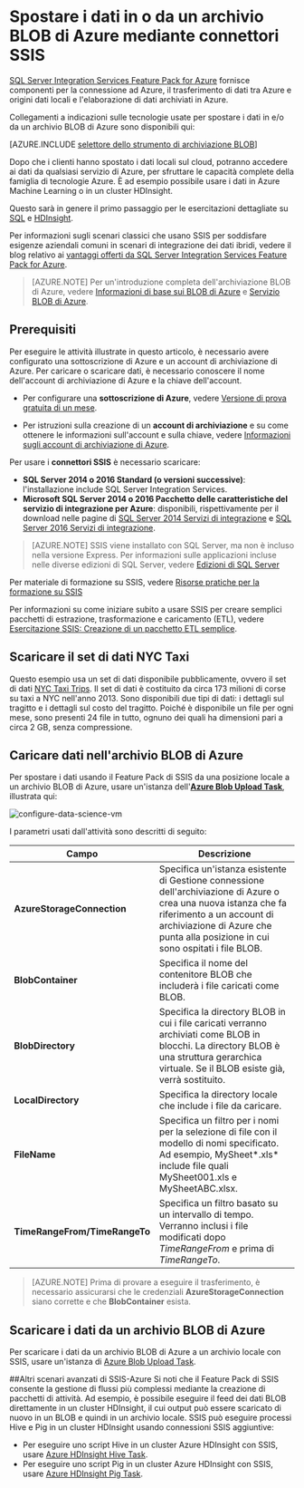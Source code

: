 <properties
	pageTitle="Spostare i dati in o da un archivio BLOB di Azure mediante connettori SSIS | Microsoft Azure"
	description="Spostare i dati in o da un archivio BLOB di Azure mediante connettori SSIS."
	services="machine-learning,storage"
	documentationCenter=""
	authors="bradsev"
	manager="jhubbard"
	editor="cgronlun" /> 

<tags
	ms.service="machine-learning"
	ms.workload="data-services"
	ms.tgt_pltfrm="na"
	ms.devlang="na"
	ms.topic="article"
	ms.date="09/14/2016"
	ms.author="bradsev" /> 

# Spostare i dati in o da un archivio BLOB di Azure mediante connettori SSIS

[SQL Server Integration Services Feature Pack for Azure](https://msdn.microsoft.com/library/mt146770.aspx) fornisce componenti per la connessione ad Azure, il trasferimento di dati tra Azure e origini dati locali e l'elaborazione di dati archiviati in Azure.

Collegamenti a indicazioni sulle tecnologie usate per spostare i dati in e/o da un archivio BLOB di Azure sono disponibili qui:

[AZURE.INCLUDE [selettore dello strumento di archiviazione BLOB](../../includes/machine-learning-blob-storage-tool-selector.md)]


Dopo che i clienti hanno spostato i dati locali sul cloud, potranno accedere ai dati da qualsiasi servizio di Azure, per sfruttare le capacità complete della famiglia di tecnologie Azure. È ad esempio possibile usare i dati in Azure Machine Learning o in un cluster HDInsight.

Questo sarà in genere il primo passaggio per le esercitazioni dettagliate su [SQL](machine-learning-data-science-process-sql-walkthrough.md) e [HDInsight](machine-learning-data-science-process-hive-walkthrough.md).

Per informazioni sugli scenari classici che usano SSIS per soddisfare esigenze aziendali comuni in scenari di integrazione dei dati ibridi, vedere il blog relativo ai [vantaggi offerti da SQL Server Integration Services Feature Pack for Azure](http://blogs.msdn.com/b/ssis/archive/2015/06/25/doing-more-with-sql-server-integration-services-feature-pack-for-azure.aspx).

> [AZURE.NOTE] Per un'introduzione completa dell'archiviazione BLOB di Azure, vedere [Informazioni di base sui BLOB di Azure](../storage/storage-dotnet-how-to-use-blobs.md) e [Servizio BLOB di Azure](https://msdn.microsoft.com/library/azure/dd179376.aspx).

## Prerequisiti

Per eseguire le attività illustrate in questo articolo, è necessario avere configurato una sottoscrizione di Azure e un account di archiviazione di Azure. Per caricare o scaricare dati, è necessario conoscere il nome dell'account di archiviazione di Azure e la chiave dell'account.

- Per configurare una **sottoscrizione di Azure**, vedere [Versione di prova gratuita di un mese](https://azure.microsoft.com/pricing/free-trial/).

- Per istruzioni sulla creazione di un **account di archiviazione** e su come ottenere le informazioni sull'account e sulla chiave, vedere [Informazioni sugli account di archiviazione di Azure](../storage/storage-create-storage-account.md).


Per usare i **connettori SSIS** è necessario scaricare:

- **SQL Server 2014 o 2016 Standard (o versioni successive)**: l'installazione include SQL Server Integration Services.
- **Microsoft SQL Server 2014 o 2016 Pacchetto delle caratteristiche del servizio di integrazione per Azure**: disponibili, rispettivamente per il download nelle pagine di [SQL Server 2014 Servizi di integrazione](http://www.microsoft.com/download/details.aspx?id=47366) e [SQL Server 2016 Servizi di integrazione](https://www.microsoft.com/download/details.aspx?id=49492).

> [AZURE.NOTE] SSIS viene installato con SQL Server, ma non è incluso nella versione Express. Per informazioni sulle applicazioni incluse nelle diverse edizioni di SQL Server, vedere [Edizioni di SQL Server](http://www.microsoft.com/it-IT/server-cloud/products/sql-server-editions/)

Per materiale di formazione su SSIS, vedere [Risorse pratiche per la formazione su SSIS](http://www.microsoft.com/download/details.aspx?id=20766)

Per informazioni su come iniziare subito a usare SSIS per creare semplici pacchetti di estrazione, trasformazione e caricamento (ETL), vedere [Esercitazione SSIS: Creazione di un pacchetto ETL semplice](https://msdn.microsoft.com/library/ms169917.aspx).

## Scaricare il set di dati NYC Taxi  
Questo esempio usa un set di dati disponibile pubblicamente, ovvero il set di dati [NYC Taxi Trips](http://www.andresmh.com/nyctaxitrips/). Il set di dati è costituito da circa 173 milioni di corse su taxi a NYC nell'anno 2013. Sono disponibili due tipi di dati: i dettagli sul tragitto e i dettagli sul costo del tragitto. Poiché è disponibile un file per ogni mese, sono presenti 24 file in tutto, ognuno dei quali ha dimensioni pari a circa 2 GB, senza compressione.


## Caricare dati nell'archivio BLOB di Azure
Per spostare i dati usando il Feature Pack di SSIS da una posizione locale a un archivio BLOB di Azure, usare un'istanza dell'[**Azure Blob Upload Task**](https://msdn.microsoft.com/library/mt146776.aspx), illustrata qui:

![configure-data-science-vm](./media/machine-learning-data-science-move-data-to-azure-blob-using-ssis/ssis-azure-blob-upload-task.png) 


I parametri usati dall'attività sono descritti di seguito:


Campo|Descrizione|
----------------------|----------------|
**AzureStorageConnection**|Specifica un'istanza esistente di Gestione connessione dell'archiviazione di Azure o crea una nuova istanza che fa riferimento a un account di archiviazione di Azure che punta alla posizione in cui sono ospitati i file BLOB.|
**BlobContainer**|Specifica il nome del contenitore BLOB che includerà i file caricati come BLOB.|
**BlobDirectory**|Specifica la directory BLOB in cui i file caricati verranno archiviati come BLOB in blocchi. La directory BLOB è una struttura gerarchica virtuale. Se il BLOB esiste già, verrà sostituito.|
**LocalDirectory**|Specifica la directory locale che include i file da caricare.|
**FileName**|Specifica un filtro per i nomi per la selezione di file con il modello di nomi specificato. Ad esempio, MySheet*.xls* include file quali MySheet001.xls e MySheetABC.xlsx.|
**TimeRangeFrom/TimeRangeTo**|Specifica un filtro basato su un intervallo di tempo. Verranno inclusi i file modificati dopo *TimeRangeFrom* e prima di *TimeRangeTo*.|


> [AZURE.NOTE] Prima di provare a eseguire il trasferimento, è necessario assicurarsi che le credenziali **AzureStorageConnection** siano corrette e che **BlobContainer** esista.

## Scaricare i dati da un archivio BLOB di Azure

Per scaricare i dati da un archivio BLOB di Azure a un archivio locale con SSIS, usare un'istanza di [Azure Blob Upload Task](https://msdn.microsoft.com/library/mt146779.aspx).

##Altri scenari avanzati di SSIS-Azure
Si noti che il Feature Pack di SSIS consente la gestione di flussi più complessi mediante la creazione di pacchetti di attività. Ad esempio, è possibile eseguire il feed dei dati BLOB direttamente in un cluster HDInsight, il cui output può essere scaricato di nuovo in un BLOB e quindi in un archivio locale. SSIS può eseguire processi Hive e Pig in un cluster HDInsight usando connessioni SSIS aggiuntive:

- Per eseguire uno script Hive in un cluster Azure HDInsight con SSIS, usare [Azure HDInsight Hive Task](https://msdn.microsoft.com/library/mt146771.aspx).
- Per eseguire uno script Pig in un cluster Azure HDInsight con SSIS, usare [Azure HDInsight Pig Task](https://msdn.microsoft.com/library/mt146781.aspx).

<!---HONumber=AcomDC_0921_2016-->